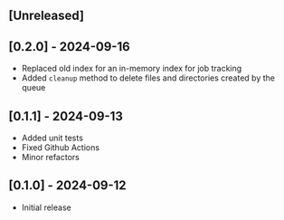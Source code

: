 ## [Unreleased]

## [0.2.0] - 2024-09-16
- Replaced old index for an in-memory index for job tracking
- Added `cleanup` method to delete files and directories created by the queue
## [0.1.1] - 2024-09-13
- Added unit tests
- Fixed Github Actions
- Minor refactors
## [0.1.0] - 2024-09-12
- Initial release
